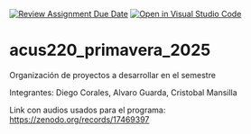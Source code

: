 [![Review Assignment Due Date](https://classroom.github.com/assets/deadline-readme-button-22041afd0340ce965d47ae6ef1cefeee28c7c493a6346c4f15d667ab976d596c.svg)](https://classroom.github.com/a/2v3aT_hm)
[![Open in Visual Studio Code](https://classroom.github.com/assets/open-in-vscode-2e0aaae1b6195c2367325f4f02e2d04e9abb55f0b24a779b69b11b9e10269abc.svg)](https://classroom.github.com/online_ide?assignment_repo_id=20203082&assignment_repo_type=AssignmentRepo)
# acus220_primavera_2025
Organización de proyectos a desarrollar en el semestre

Integrantes: Diego Corales, Alvaro Guarda, Cristobal Mansilla


Link con audios usados para el programa:
https://zenodo.org/records/17469397



